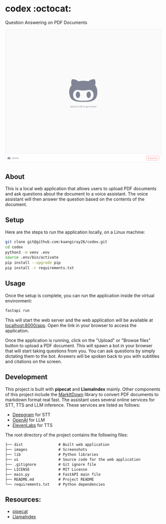 # codex :octocat:

Question Answering on PDF Documents

![](images/app.png)

## About

This is a local web application that allows users to upload PDF documents and ask questions about the document to a voice assistant. The voice assistant will then answer the question based on the contents of the document.

## Setup

Here are the steps to run the application locally, on a Linux machine:

```bash
git clone git@github.com:kaangiray26/codex.git
cd codex
python3 -m venv .env
source .env/bin/activate
pip install --upgrade pip
pip install -r requirements.txt
```

## Usage

Once the setup is complete, you can run the application inside the virtual environment:

```bash
fastapi run
```

This will start the web server and the web application will be available at [localhost:8000/app](http://localhost:8000/app). Open the link in your browser to access the application.

Once the application is running, click on the "Upload" or "Browse files" button to upload a PDF document. This will spawn a bot in your browser that will start taking questions from you. You can ask questions by simply dictating them to the bot. Answers will be spoken back to you with subtitles and citations on the screen.

## Development

This project is built with **pipecat** and **LlamaIndex** mainly. Other components of this project include the [MarkItDown](https://github.com/microsoft/markitdown) library to convert PDF documents to markdown format real fast. The assistant uses several online services for STT, TTS and LLM inference. These services are listed as follows:

- [Deepgram](https://deepgram.com/) for STT
- [OpenAI](https://openai.com/) for LLM
- [ElevenLabs](https://elevenlabs.io/) for TTS

The root directory of the project contains the following files:
```
├── dist                # Built web application
├── images              # Screenshots
├── lib                 # Python libraries
├── ui                  # Source code for the web application
├── .gitignore          # Git ignore file
├── LICENSE             # MIT License
├── main.py             # FastAPI main file
├── README.md           # Project README
└── requirements.txt    # Python dependencies
```

## Resources:

- [pipecat](https://github.com/pipecat-ai/pipecat)
- [LlamaIndex](https://docs.llamaindex.ai/en/stable/)
